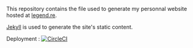 This repository contains the file used to generate my personnal website hosted at [legend.re](https://legend.re/).

[Jekyll](https://jekyllrb.com/) is used to generate the site's static content.

Deployment : [![CircleCI](https://circleci.com/gh/Piryus/legend.re.svg?style=svg)](https://circleci.com/gh/Piryus/legend.re)
